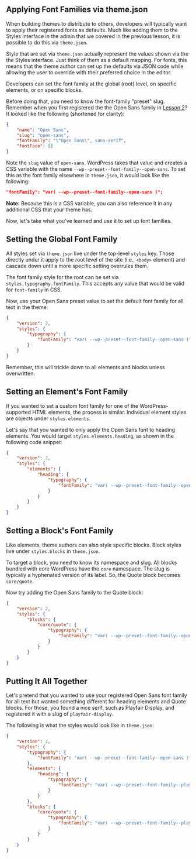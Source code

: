## Applying Font Families via theme.json

When building themes to distribute to others, developers will typically want to apply their registered fonts as defaults.  Much like adding them to the Styles interface in the admin that we covered in the previous lesson, it is possible to do this via `theme.json`. 

Style that are set via `theme.json` actually represent the values shown via the the Styles interface.  Just think of them as a default mapping.  For fonts, this means that the theme author can set up the defaults via JSON code while allowing the user to override with their preferred choice in the editor.

Developers can set the font family at the global (root) level, on specific elements, or on specific blocks.

Before doing that, you need to know the font-family "preset" slug.  Remember when you first registered the the Open Sans family in [Lesson 2](/module-05/02-Font-Registration.md)?  It looked like the following (shortened for clarity):

```json
{
	"name": "Open Sans",
	"slug": "open-sans",
	"fontFamily": "\"Open Sans\", sans-serif",
	"fontFace": []
}
```

Note the `slug` value of `open-sans`.  WordPress takes that value and creates a CSS variable with the name `--wp--preset--font-family--open-sans`.  To set this as the font family elsewhere in `theme.json`, it would look like the following:

```json
"fontFamily": "var( --wp--preset--font-family--open-sans )";
```

**Note:** Because this is a CSS variable, you can also reference it in any additional CSS that your theme has.

Now, let's take what you've learned and use it to set up font families.

## Setting the Global Font Family

All styles set via `theme.json` live under the top-level `styles` key.  Those directly under it apply to the root level of the site (i.e., `<body>` element) and cascade down until a more specific setting overrules them.

The font family style for the root can be set via `styles.typography.fontFamily`.  This accepts any value that would be valid for `font-family` in CSS.

Now, use your Open Sans preset value to set the default font family for all text in the theme:

```json
{
	"version": 2,
	"styles": {
		"typography": {
			"fontFamily": "var( --wp--preset--font-family--open-sans )",
		}
	}
}
```

Remember, this will trickle down to all elements and blocks unless overwritten.

## Setting an Element's Font Family

If you wanted to set a custom font family for one of the WordPress-supported HTML elements, the process is similar.  Individual element styles are objects under `styles.elements`.

Let's say that you wanted to only apply the Open Sans font to heading elements.  You would target `styles.elements.heading`, as shown in the following code snippet:

```json
{
	"version": 2,
	"styles": {
		"elements": {
			"heading": {
				"typography": {
					"fontFamily": "var( --wp--preset--font-family--open-sans )",
				}
			}
		}
	}
}
```

## Setting a Block's Font Family

Like elements, theme authors can also style specific blocks.  Block styles live under `styles.blocks` in `theme.json`.

To target a block, you need to know its namespace and slug.  All blocks bundled with core WordPress have the `core` namespace.  The slug is typically a hyphenated version of its label.  So, the Quote block becomes `core/quote`.

Now try adding the Open Sans family to the Quote block:

```json
{
	"version": 2,
	"styles": {
		"blocks": {
			"core/quote": {
				"typography": {
					"fontFamily": "var( --wp--preset--font-family--open-sans )",
				}
			}
		}
	}
}
```

## Putting It All Together 

Let's pretend that you wanted to use your registered Open Sans font family for all text but wanted something different for heading elements and Quote blocks.  For those, you found a nice serif, such as Playfair Display, and registered it with a slug of `playfair-display`.

The following is what the styles would look like in `theme.json`:

```json
{
	"version": 2,
	"styles": {
		"typography": {
			"fontFamily": "var( --wp--preset--font-family--open-sans )",
		},
		"elements": {
			"heading": {
				"typography": {
					"fontFamily": "var( --wp--preset--font-family--playfair-display )",
				}
			}
		},
		"blocks": {
			"core/quote": {
				"typography": {
					"fontFamily": "var( --wp--preset--font-family--playfair-display )",
				}
			}
		}
	}
}
```
